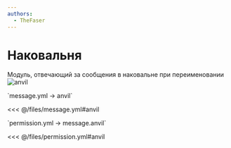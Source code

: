 ```yaml
---
authors:
  - TheFaser
---
```


# Наковальня

Модуль, отвечающий за сообщения в наковальне при переименовании
![anvil](/anvil.gif)

[//]: # (message.yml)
<!--@include: @/parts/words.md#setting-->
<!--@include: @/parts/words.md#path--> `message.yml → anvil`

<!--@include: @/parts/words.md#default-->
<<< @/files/message.yml#anvil

<!--@include: @/parts/enable.md-->

[//]: # (permission.yml)
<!--@include: @/parts/words.md#permission-->
<!--@include: @/parts/words.md#path--> `permission.yml → message.anvil`

<!--@include: @/parts/words.md#default-->
<<< @/files/permission.yml#anvil

<!--@include: @/parts/permission/permissionTier3.md-->
